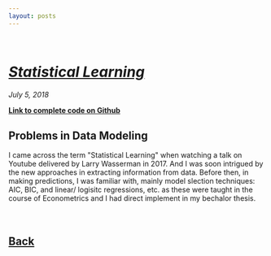 ```yaml
---
layout: posts
---
```


<br>

# [_Statistical Learning_](./index.html)
<i>July 5, 2018</i>

<a href="https://github.com/yipeichan/Statistical-Learning"><b>Link to complete code on Github</b></a>

## Problems in Data Modeling
<div class="f">
I came across the term "Statistical Learning" when watching a talk on Youtube delivered by Larry Wasserman in 2017. And I was soon intrigued by the new approaches in extracting information from data. Before then, in making predictions, I was familiar with, mainly model slection techniques: AIC, BIC, and linear/ logisitc regressions, etc. as these were taught in the course of Econometrics and I had direct implement in my bechalor thesis.  

</div>



<br>
<br>


## [Back](./)
